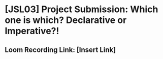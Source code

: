 # [JSL03] Project Submission: Which one is which? Declarative or Imperative?!

## Loom Recording Link: [Insert Link]

